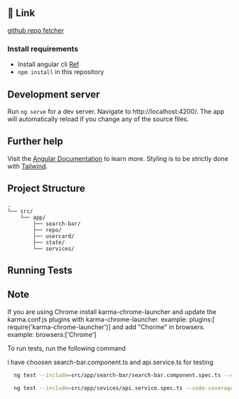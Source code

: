 ## 🔗 Link
[github repo fetcher]()

### Install requirements
* Install angular cli [Ref](https://angular.io/cli)
* `npm install` in this repository 

## Development server

Run `ng serve` for a dev server. Navigate to http://localhost:4200/. The app will automatically reload if you change any of the source files.

## Further help

Visit the [Angular Documentation](https://angular.io/guide/styleguide) to learn more.
Styling is to be strictly done with [Tailwind](https://tailwindcss.com/docs/installation).

## Project Structure

    .
    └── src/
        └── app/
            ├── search-bar/
            ├── repo/
            ├── usercard/
            ├── state/
            └── services/


## Running Tests

## Note 

If you are using Chrome install karma-chrome-launcher and update the karma.conf.js plugins with karma-chrome-launcher. example: plugins:[ require('karma-chrome-launcher')] 
and add "Chorme" in browsers. example: browsers:['Chrome']

To run tests, run the following command

i have choosen search-bar.component.ts and api.service.ts for testing

```bash
  ng test --include=src/app/search-bar/search-bar.component.spec.ts --code-coverage

```
```bash
  ng test --include=src/app/sevices/api.service.spec.ts --code-coverage

```

